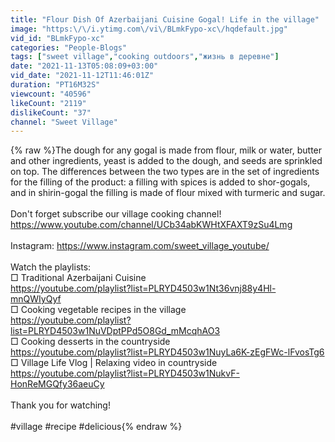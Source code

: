 ```yaml
---
title: "Flour Dish Of Azerbaijani Cuisine Gogal! Life in the village"
image: "https:\/\/i.ytimg.com\/vi\/BLmkFypo-xc\/hqdefault.jpg"
vid_id: "BLmkFypo-xc"
categories: "People-Blogs"
tags: ["sweet village","cooking outdoors","жизнь в деревне"]
date: "2021-11-13T05:08:09+03:00"
vid_date: "2021-11-12T11:46:01Z"
duration: "PT16M32S"
viewcount: "40596"
likeCount: "2119"
dislikeCount: "37"
channel: "Sweet Village"
---
```

{% raw %}The dough for any gogal is made from flour, milk or water, butter and other ingredients, yeast is added to the dough, and seeds are sprinkled on top. The differences between the two types are in the set of ingredients for the filling of the product: a filling with spices is added to shor-gogals, and in shirin-gogal the filling is made of flour mixed with turmeric and sugar.<br /><br />Don't forget subscribe our village cooking channel!<br /><a rel="nofollow" target="blank" href="https://www.youtube.com/channel/UCb34abKWHtXFAXT9zSu4Lmg">https://www.youtube.com/channel/UCb34abKWHtXFAXT9zSu4Lmg</a><br /><br />Instagram: <a rel="nofollow" target="blank" href="https://www.instagram.com/sweet_village_youtube/">https://www.instagram.com/sweet_village_youtube/</a><br /><br />Watch the playlists:<br />□ Traditional Azerbaijani Cuisine<br /><a rel="nofollow" target="blank" href="https://youtube.com/playlist?list=PLRYD4503w1Nt36vnj88y4Hl-mnQWIyQyf">https://youtube.com/playlist?list=PLRYD4503w1Nt36vnj88y4Hl-mnQWIyQyf</a><br />□ Cooking vegetable recipes in the village<br /><a rel="nofollow" target="blank" href="https://youtube.com/playlist?list=PLRYD4503w1NuVDptPPd5O8Gd_mMcqhAO3">https://youtube.com/playlist?list=PLRYD4503w1NuVDptPPd5O8Gd_mMcqhAO3</a><br />□ Cooking desserts in the countryside<br /><a rel="nofollow" target="blank" href="https://youtube.com/playlist?list=PLRYD4503w1NuyLa6K-zEgFWc-lFvosTg6">https://youtube.com/playlist?list=PLRYD4503w1NuyLa6K-zEgFWc-lFvosTg6</a><br />□ Village Life Vlog | Relaxing video in countryside<br /><a rel="nofollow" target="blank" href="https://youtube.com/playlist?list=PLRYD4503w1NukvF-HonReMGQfy36aeuCy">https://youtube.com/playlist?list=PLRYD4503w1NukvF-HonReMGQfy36aeuCy</a><br /><br />Thank you for watching!<br /><br />#village #recipe #delicious{% endraw %}
